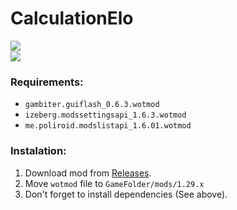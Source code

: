 # CalculationElo
<img align="left" src="https://shields.io/badge/version-0.0.6-blue">
<br>
<img src="https://github.com/user-attachments/assets/8d877b75-4b57-44c3-a840-659067a23776" />

### Requirements:
* `gambiter.guiflash_0.6.3.wotmod`
* `izeberg.modssettingsapi_1.6.3.wotmod`
* `me.poliroid.modslistapi_1.6.01.wotmod`

### Instalation:
1. Download mod from [Releases](https://github.com/UnderPressurePH7/CalculationElo/releases).
2. Move `wotmod` file to `GameFolder/mods/1.29.x`
3. Don't forget to install dependencies (See above).

